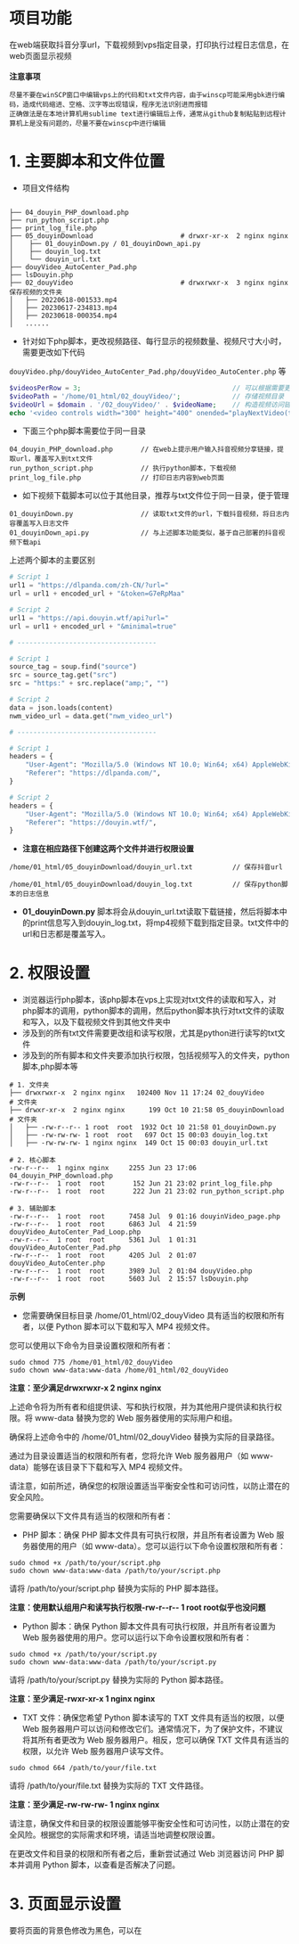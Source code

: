 # 项目功能

在web端获取抖音分享url，下载视频到vps指定目录，打印执行过程日志信息，在web页面显示视频
<br>
<br>
**注意事项**
```
尽量不要在winSCP窗口中编辑vps上的代码和txt文件内容，由于winscp可能采用gbk进行编码，造成代码缩进、空格、汉字等出现错误，程序无法识别进而报错
正确做法是在本地计算机用sublime text进行编辑后上传，通常从github复制粘贴到远程计算机上是没有问题的，尽量不要在winscp中进行编辑

```


# 1. 主要脚本和文件位置

- 项目文件结构

```

├── 04_douyin_PHP_download.php
├── run_python_script.php
├── print_log_file.php
├── 05_douyinDownload                      # drwxr-xr-x  2 nginx nginx
│    ├── 01_douyinDown.py / 01_douyinDown_api.py
│    ├── douyin_log.txt
│    └── douyin_url.txt
├── douyVideo_AutoCenter_Pad.php
├── lsDouyin.php
├── 02_douyVideo                           # drwxrwxr-x  3 nginx nginx      保存视频的文件夹
│   ├── 20220618-001533.mp4
│   ├── 20230617-234813.mp4
│   ├── 20230618-000354.mp4
│   ......

```


- 针对如下php脚本，更改视频路径、每行显示的视频数量、视频尺寸大小时，需要更改如下代码

`douyVideo.php/douyVideo_AutoCenter_Pad.php/douyVideo_AutoCenter.php` 等

```php
$videosPerRow = 3;                                      // 可以根据需要更改每行显示的视频数量
$videoPath = '/home/01_html/02_douyVideo/';             // 存储视频目录
$videoUrl = $domain . '/02_douyVideo/' . $videoName;    // 构造视频访问链接
echo '<video controls width="300" height="400" onended="playNextVideo(this)">'; // 添加onended事件，视频的长和宽
```


- 下面三个php脚本需要位于同一目录

```
04_douyin_PHP_download.php       // 在web上提示用户输入抖音视频分享链接，提取url，覆盖写入到txt文件
run_python_script.php            // 执行python脚本，下载视频
print_log_file.php               // 打印日志内容到web页面
```

- 如下视频下载脚本可以位于其他目录，推荐与txt文件位于同一目录，便于管理

```
01_douyinDown.py                 // 读取txt文件的url，下载抖音视频，将日志内容覆盖写入日志文件
01_douyinDown_api.py             // 与上述脚本功能类似，基于自己部署的抖音视频下载api
```

上述两个脚本的主要区别

```python
# Script 1
url1 = "https://dlpanda.com/zh-CN/?url="
url = url1 + encoded_url + "&token=G7eRpMaa"

# Script 2
url1 = "https://api.douyin.wtf/api?url="
url = url1 + encoded_url + "&minimal=true"

# -----------------------------------

# Script 1
source_tag = soup.find("source")
src = source_tag.get("src")
src = "https:" + src.replace("amp;", "")

# Script 2
data = json.loads(content)
nwm_video_url = data.get("nwm_video_url")

# -----------------------------------

# Script 1
headers = {
    "User-Agent": "Mozilla/5.0 (Windows NT 10.0; Win64; x64) AppleWebKit/537.36 (KHTML, like Gecko) Chrome/91.0.4472.124 Safari/537.36",
    "Referer": "https://dlpanda.com/",
}

# Script 2
headers = {
    "User-Agent": "Mozilla/5.0 (Windows NT 10.0; Win64; x64) AppleWebKit/537.36 (KHTML, like Gecko) Chrome/114.0.0.0 Safari/537.36",
    "Referer": "https://douyin.wtf/",
}

```


- **注意在相应路径下创建这两个文件并进行权限设置**

```
/home/01_html/05_douyinDownload/douyin_url.txt          // 保存抖音url

/home/01_html/05_douyinDownload/douyin_log.txt          // 保存python脚本的日志信息
```

- **01_douyinDown.py** 脚本将会从douyin_url.txt读取下载链接，然后将脚本中的print信息写入到douyin_log.txt，将mp4视频下载到指定目录。txt文件中的url和日志都是覆盖写入。



# 2. 权限设置

- 浏览器运行php脚本，该php脚本在vps上实现对txt文件的读取和写入，对php脚本的调用，python脚本的调用，然后python脚本执行对txt文件的读取和写入，以及下载视频文件到其他文件夹中  
- 涉及到的所有txt文件需要更改组和读写权限，尤其是python进行读写的txt文件
- 涉及到的所有脚本和文件夹要添加执行权限，包括视频写入的文件夹，python脚本,php脚本等

```
# 1. 文件夹
├── drwxrwxr-x  2 nginx nginx   102400 Nov 11 17:24 02_douyVideo                            # 文件夹
├── drwxr-xr-x  2 nginx nginx      199 Oct 10 21:58 05_douyinDownload                       # 文件夹
│   ├── -rw-r--r-- 1 root  root  1932 Oct 10 21:58 01_douyinDown.py
│   ├── -rw-rw-rw- 1 root  root   697 Oct 15 00:03 douyin_log.txt
│   ├── -rw-rw-rw- 1 nginx nginx  149 Oct 15 00:03 douyin_url.txt

# 2. 核心脚本
-rw-r--r--  1 nginx nginx     2255 Jun 23 17:06 04_douyin_PHP_download.php
-rw-r--r--  1 root  root       152 Jun 21 23:02 print_log_file.php
-rw-r--r--  1 root  root       222 Jun 21 23:02 run_python_script.php

# 3. 辅助脚本
-rw-r--r--  1 root  root      7458 Jul  9 01:16 douyinVideo_page.php
-rw-r--r--  1 root  root      6863 Jul  4 21:59 douyVideo_AutoCenter_Pad_Loop.php
-rw-r--r--  1 root  root      5361 Jul  1 01:31 douyVideo_AutoCenter_Pad.php
-rw-r--r--  1 root  root      4205 Jul  2 01:07 douyVideo_AutoCenter.php
-rw-r--r--  1 root  root      3989 Jul  2 01:04 douyVideo.php
-rw-r--r--  1 root  root      5603 Jul  2 15:57 lsDouyin.php

```


**示例**

- 您需要确保目标目录 /home/01_html/02_douyVideo 具有适当的权限和所有者，以便 Python 脚本可以下载和写入 MP4 视频文件。

您可以使用以下命令为目录设置权限和所有者：

```
sudo chmod 775 /home/01_html/02_douyVideo
sudo chown www-data:www-data /home/01_html/02_douyVideo
```
**注意：至少满足drwxrwxr-x  2 nginx nginx**

上述命令将为所有者和组提供读、写和执行权限，并为其他用户提供读和执行权限。将 www-data 替换为您的 Web 服务器使用的实际用户和组。

确保将上述命令中的 /home/01_html/02_douyVideo 替换为实际的目录路径。

通过为目录设置适当的权限和所有者，您将允许 Web 服务器用户（如 www-data）能够在该目录下下载和写入 MP4 视频文件。

请注意，如前所述，确保您的权限设置适当平衡安全性和可访问性，以防止潜在的安全风险。


您需要确保以下文件具有适当的权限和所有者：

- PHP 脚本：确保 PHP 脚本文件具有可执行权限，并且所有者设置为 Web 服务器使用的用户（如 www-data）。您可以运行以下命令设置权限和所有者：

```
sudo chmod +x /path/to/your/script.php
sudo chown www-data:www-data /path/to/your/script.php
```

请将 /path/to/your/script.php 替换为实际的 PHP 脚本路径。

**注意：使用默认组用户和读写执行权限-rw-r--r--  1 root  root似乎也没问题**

- Python 脚本：确保 Python 脚本文件具有可执行权限，并且所有者设置为 Web 服务器使用的用户。您可以运行以下命令设置权限和所有者：

```
sudo chmod +x /path/to/your/script.py
sudo chown www-data:www-data /path/to/your/script.py
```

请将 /path/to/your/script.py 替换为实际的 Python 脚本路径。

**注意：至少满足-rwxr-xr-x 1 nginx nginx**

- TXT 文件：确保您希望 Python 脚本读写的 TXT 文件具有适当的权限，以便 Web 服务器用户可以访问和修改它们。通常情况下，为了保护文件，不建议将其所有者更改为 Web 服务器用户。相反，您可以确保 TXT 文件具有适当的权限，以允许 Web 服务器用户读写文件。

```
sudo chmod 664 /path/to/your/file.txt
```

请将 /path/to/your/file.txt 替换为实际的 TXT 文件路径。

**注意：至少满足-rw-rw-rw- 1 nginx nginx**

请注意，确保文件和目录的权限设置能够平衡安全性和可访问性，以防止潜在的安全风险。根据您的实际需求和环境，请适当地调整权限设置。

在更改文件和目录的权限和所有者之后，重新尝试通过 Web 浏览器访问 PHP 脚本并调用 Python 脚本，以查看是否解决了问题。



# 3. 页面显示设置

要将页面的背景色修改为黑色，可以在 <style> 标签中添加以下 CSS 规则：

```
<style>
    body {
        background-color: black;
    }
</style>
```

将这段代码添加到 <style> 标签内，然后保存并刷新页面，即可将页面的背景色设置为黑色。

# 4. 其他部署方式

- node.js实现

参考：https://github.com/Yiwei666/02_javascript_cf-worker/tree/main/01_douyin


